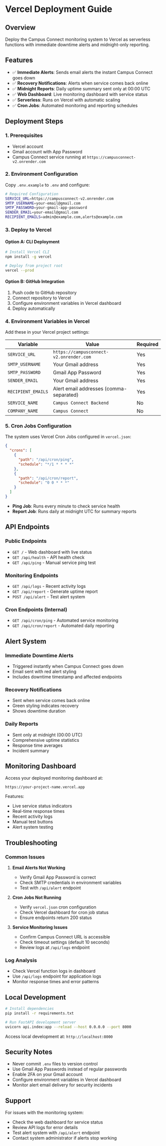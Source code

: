 # Vercel Deployment Guide

## Overview
Deploy the Campus Connect monitoring system to Vercel as serverless functions with immediate downtime alerts and midnight-only reporting.

## Features
- ✅ **Immediate Alerts**: Sends email alerts the instant Campus Connect goes down
- ✅ **Recovery Notifications**: Alerts when service comes back online
- ✅ **Midnight Reports**: Daily uptime summary sent only at 00:00 UTC
- ✅ **Web Dashboard**: Live monitoring dashboard with service status
- ✅ **Serverless**: Runs on Vercel with automatic scaling
- ✅ **Cron Jobs**: Automated monitoring and reporting schedules

## Deployment Steps

### 1. Prerequisites
- Vercel account
- Gmail account with App Password
- Campus Connect service running at `https://campusconnect-v2.onrender.com`

### 2. Environment Configuration
Copy `.env.example` to `.env` and configure:

```bash
# Required Configuration
SERVICE_URL=https://campusconnect-v2.onrender.com
SMTP_USERNAME=your-email@gmail.com
SMTP_PASSWORD=your-gmail-app-password
SENDER_EMAIL=your-email@gmail.com
RECIPIENT_EMAILS=admin@example.com,alerts@example.com
```

### 3. Deploy to Vercel

#### Option A: CLI Deployment
```bash
# Install Vercel CLI
npm install -g vercel

# Deploy from project root
vercel --prod
```

#### Option B: GitHub Integration
1. Push code to GitHub repository
2. Connect repository to Vercel
3. Configure environment variables in Vercel dashboard
4. Deploy automatically

### 4. Environment Variables in Vercel
Add these in your Vercel project settings:

| Variable | Value | Required |
|----------|--------|----------|
| `SERVICE_URL` | `https://campusconnect-v2.onrender.com` | Yes |
| `SMTP_USERNAME` | Your Gmail address | Yes |
| `SMTP_PASSWORD` | Gmail App Password | Yes |
| `SENDER_EMAIL` | Your Gmail address | Yes |
| `RECIPIENT_EMAILS` | Alert email addresses (comma-separated) | Yes |
| `SERVICE_NAME` | `Campus Connect Backend` | No |
| `COMPANY_NAME` | `Campus Connect` | No |

### 5. Cron Jobs Configuration
The system uses Vercel Cron Jobs configured in `vercel.json`:

```json
{
  "crons": [
    {
      "path": "/api/cron/ping",
      "schedule": "*/1 * * * *"
    },
    {
      "path": "/api/cron/report", 
      "schedule": "0 0 * * *"
    }
  ]
}
```

- **Ping Job**: Runs every minute to check service health
- **Report Job**: Runs daily at midnight UTC for summary reports

## API Endpoints

### Public Endpoints
- `GET /` - Web dashboard with live status
- `GET /api/health` - API health check
- `GET /api/ping` - Manual service ping test

### Monitoring Endpoints  
- `GET /api/logs` - Recent activity logs
- `GET /api/report` - Generate uptime report
- `POST /api/alert` - Test alert system

### Cron Endpoints (Internal)
- `GET /api/cron/ping` - Automated service monitoring
- `GET /api/cron/report` - Automated daily reporting

## Alert System

### Immediate Downtime Alerts
- Triggered instantly when Campus Connect goes down
- Email sent with red alert styling
- Includes downtime timestamp and affected endpoints

### Recovery Notifications
- Sent when service comes back online
- Green styling indicates recovery
- Shows downtime duration

### Daily Reports
- Sent only at midnight (00:00 UTC)
- Comprehensive uptime statistics
- Response time averages
- Incident summary

## Monitoring Dashboard

Access your deployed monitoring dashboard at:
```
https://your-project-name.vercel.app
```

Features:
- Live service status indicators
- Real-time response times
- Recent activity logs
- Manual test buttons
- Alert system testing

## Troubleshooting

### Common Issues

1. **Email Alerts Not Working**
   - Verify Gmail App Password is correct
   - Check SMTP credentials in environment variables
   - Test with `/api/alert` endpoint

2. **Cron Jobs Not Running**
   - Verify `vercel.json` cron configuration
   - Check Vercel dashboard for cron job status
   - Ensure endpoints return 200 status

3. **Service Monitoring Issues**
   - Confirm Campus Connect URL is accessible
   - Check timeout settings (default 10 seconds)
   - Review logs at `/api/logs` endpoint

### Log Analysis
- Check Vercel function logs in dashboard
- Use `/api/logs` endpoint for application logs
- Monitor response times and error patterns

## Local Development

```bash
# Install dependencies
pip install -r requirements.txt

# Run FastAPI development server
uvicorn api.index:app --reload --host 0.0.0.0 --port 8000
```

Access local development at: `http://localhost:8000`

## Security Notes

- Never commit `.env` files to version control
- Use Gmail App Passwords instead of regular passwords
- Enable 2FA on your Gmail account
- Configure environment variables in Vercel dashboard
- Monitor alert email delivery for security incidents

## Support

For issues with the monitoring system:
- Check the web dashboard for service status
- Review API logs for error details  
- Test alert system with `/api/alert` endpoint
- Contact system administrator if alerts stop working